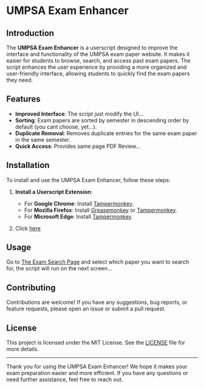 # UMPSA Exam Enhancer

## Introduction

The **UMPSA Exam Enhancer** is a userscript designed to improve the interface and functionality of the UMPSA exam paper website. It makes it easier for students to browse, search, and access past exam papers. The script enhances the user experience by providing a more organized and user-friendly interface, allowing students to quickly find the exam papers they need.

## Features

- **Improved Interface**: The script just modify the UI...
- **Sorting**: Exam papers are sorted by semester in descending order by default (you cant choose, yet...).
- **Duplicate Removal**: Removes duplicate entries for the same exam paper in the same semester.
- **Quick Access**: Provides same page PDF Review...

## Installation

To install and use the UMPSA Exam Enhancer, follow these steps:

1. **Install a Userscript Extension**:
   - For **Google Chrome**: Install [Tampermonkey](https://chrome.google.com/webstore/detail/tampermonkey/dhdgffkkebhmkfjojejmpbldmpobfkfo).
   - For **Mozilla Firefox**: Install [Greasemonkey](https://addons.mozilla.org/en-US/firefox/addon/greasemonkey/) or [Tampermonkey](https://addons.mozilla.org/en-US/firefox/addon/tampermonkey/).
   - For **Microsoft Edge**: Install [Tampermonkey](https://microsoftedge.microsoft.com/addons/detail/tampermonkey/dhdgffkkebhmkfjojejmpbldmpobfkfo).
   
2. Click [here](https://github.com/Naz1337/umpsa-exam-enhancer/raw/refs/heads/main/dist/userscript.js)

## Usage

Go to [The Exam Search Page](https://apps-oss-ump-edu-my.libraryumpsa.idm.oclc.org/exam/) and select which paper you want to search for, the script will run on the next screen...

## Contributing

Contributions are welcome! If you have any suggestions, bug reports, or feature requests, please open an issue or submit a pull request.

## License

This project is licensed under the MIT License. See the [LICENSE](LICENSE) file for more details.

---

Thank you for using the UMPSA Exam Enhancer! We hope it makes your exam preparation easier and more efficient. If you have any questions or need further assistance, feel free to reach out.